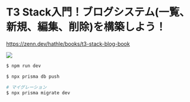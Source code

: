 # T3 Stack入門！ブログシステム(一覧、新規、編集、削除)を構築しよう！

https://zenn.dev/hathle/books/t3-stack-blog-book

![](https://res.cloudinary.com/dhaciqd0v/image/upload/v1698567203/LINE/youtube_tz7vvl.png)

```bash
$ npm run dev

$ npx prisma db push

# マイグレーション
$ npx prisma migrate dev
```